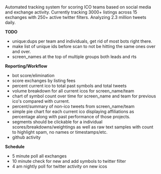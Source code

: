 Automated tracking system for scoring ICO teams based on social media and exchange activity.
Currently tracking 3000+ listings across 15 exchanges with 250+ active twitter filters. Analyzing 2.3 million tweets daily.

**TODO**

* unique:dups per team and individuals, get rid of most bots right there.
* make list of unique ids before scan to not be hitting the same ones over and over.
* screen_names at the top of multiple groups both leads and rts

**Reporting/Workflow**

* bot score/elimination
* score exchanges by listing fees
* percent current ico to total past symbols and total tweets
* volume breakdown for all current icos for screen_name/team 
* chart of symbol count over time for screen_name and team for previous ico's compared with current.
* percent/summary of non-ico tweets from screen_name/team
* simple pie chart for each current ico displaying affiliations as percentage along with past performance of those projects.
* segments should be clickable for a individual scores/breakdowns/weightings as well as raw text samples with count to highlight spam, no names or timestamps/etc.
* github activity


**Schedule**

* 5 minute poll all exchanges
* 10 minute check for new and add symbols to twitter filter
* 4 am nightly poll for twitter activity on new icos

